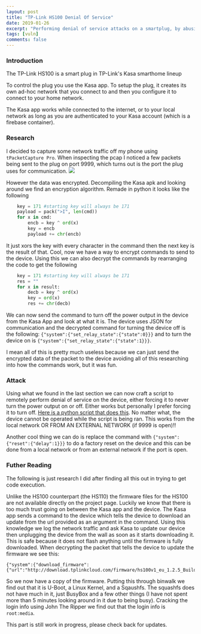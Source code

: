 ```yaml
---
layout: post
title: "TP-Link HS100 Denial Of Service"
date: 2019-01-26
excerpt: "Performing denial of service attacks on a smartplug, by abusing TP-Link's bad encryption"
tags: [vuln]
comments: false
---
```

### Introduction
The TP-Link HS100 is a smart plug in TP-Link's Kasa smarthome lineup

To control the plug you use the Kasa app. To setup the plug, it creates its own ad-hoc network that you connect to and then you configure it to connect to your home network.

The Kasa app works while connected to the internet, or to your local network as long as you are authenticated to your Kasa account (which is a firebase container).

### Research
I decided to capture some network traffic off my phone using `tPacketCapture Pro`. When inspecting the pcap I noticed a few packets being sent to the plug on port 9999, which turns out is the port the plug uses for communication.
![](https://i.imgur.com/8ZvOWtZ.png)

However the data was encrypted. Decompiling the Kasa apk and looking around we find an encryption algorithm. Remade in python it looks like the following
```python
    key = 171 #starting key will always be 171
    payload = pack(">I", len(cmd))
    for x in cmd:
        encb = key ^ ord(x)
        key = encb
        payload += chr(encb)
```
It just xors the key with every character in the command then the next key is the result of that.
Cool, now we have a way to encrypt commands to send to the device. Using this we can also decrypt the commands by rearranging the code to get the following
```python
    key = 171 #starting key will always be 171
    res = ""
    for x in result:
        decb = key ^ ord(x)
        key = ord(x)
        res += chr(decb)
```

We can now send the command to turn off the power output in the device from the Kasa App and look at what it is. The device uses JSON for communication and the decrypted command for turning the device off is the following: `{"system":{"set_relay_state":{"state":0}}}` and to turn the device on is `{"system":{"set_relay_state":{"state":1}}}`.

I mean all of this is pretty much useless because we can just send the encrypted data of the packet to the device avoiding all of this researching into how the commands work, but it was fun.

### Attack
Using what we found in the last section we can now craft a script to remotely perform denial of service on the device, either forcing it to never turn the power output on or off. Either works but personally I prefer forcing it to turn off. [Here is a python script that does this](https://gist.github.com/EliseZeroTwo/cb72c374c58136ff9d7a0f1a07087a52). No matter what, the device cannot be operated while the script is being ran. This works from the local network OR FROM AN EXTERNAL NETWORK (if 9999 is open)!!

Another cool thing we can do is replace the command with `{"system":{"reset":{"delay":1}}}` to do a factory reset on the device and this can be done from a local network or from an external network if the port is open.

### Futher Reading
The following is just research I did after finding all this out in trying to get code execution.

Unlike the HS100 counterpart (the HS110) the firmware files for the HS100 are not available directly on the project page. Luckily we know that there is too much trust going on between the Kasa app and the device. The Kasa app sends a command to the device which tells the device to download an update from the url provided as an argument in the command. Using this knowledge we log the network traffic and ask Kasa to update our device then unplugging the device from the wall as soon as it starts downloading it. This is safe because it does not flash anything until the firmware is fully downloaded. When decrypting the packet that tells the device to update the firmware we see this:

```
{"system":{"download_firmware":{"url":"http://download.tplinkcloud.com/firmware/hs100v1_eu_1.2.5_Build_171213_Rel.101415_2017_1516879250467.bin"}}}
```

So we now have a copy of the firmware. Putting this through binwalk we find out that it is U-Boot, a Linux Kernel, and a Sqaushfs. The squashfs does not have much in it, just BusyBox and a few other things (I have not spent more than 5 minutes looking around in it due to being busy). Cracking the login info using John The Ripper we find out that the login info is `root:media`. 

This part is still work in progress, please check back for updates.


